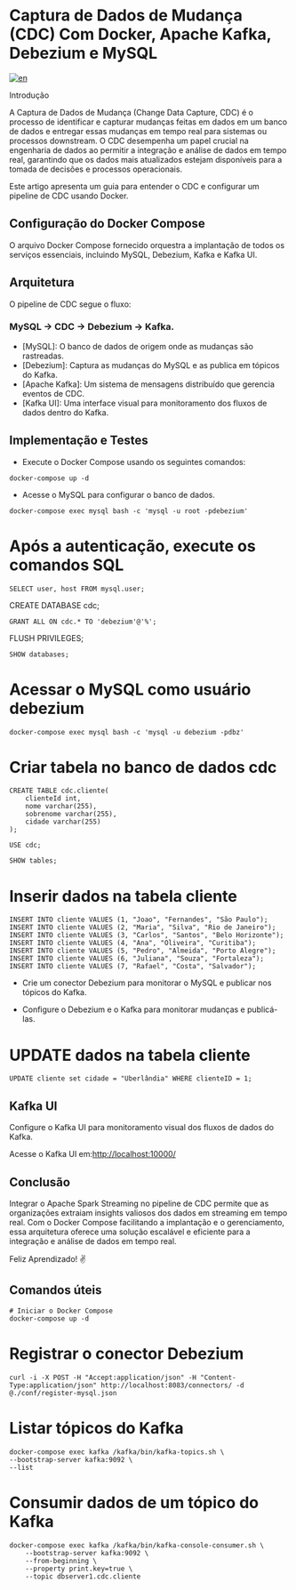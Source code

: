 # Captura de Dados de Mudança (CDC) Com Docker, Apache Kafka, Debezium e MySQL
[![en](https://img.shields.io/badge/lang-en-red.svg)](https://github.com/LeonardoBasilio/ambienteCDC/blob/main/README.md)

Introdução

A Captura de Dados de Mudança (Change Data Capture, CDC) é o processo de identificar e capturar mudanças feitas em dados em um banco de dados e entregar essas mudanças em tempo real para sistemas ou processos downstream. O CDC desempenha um papel crucial na engenharia de dados ao permitir a integração e análise de dados em tempo real, garantindo que os dados mais atualizados estejam disponíveis para a tomada de decisões e processos operacionais.

Este artigo apresenta um guia  para entender o CDC e configurar um pipeline de CDC usando Docker.

## Configuração do Docker Compose

O arquivo Docker Compose fornecido orquestra a implantação de todos os serviços essenciais, incluindo MySQL, Debezium, Kafka e Kafka UI.

## Arquitetura

O pipeline de CDC segue o fluxo: 
### MySQL -> CDC -> Debezium -> Kafka.

- [MySQL]: O banco de dados de origem onde as mudanças são rastreadas.
- [Debezium]: Captura as mudanças do MySQL e as publica em tópicos do Kafka.
- [Apache Kafka]: Um sistema de mensagens distribuído que gerencia eventos de CDC.
- [Kafka UI]: Uma interface visual para monitoramento dos fluxos de dados dentro do Kafka.


## Implementação e Testes

- Execute o Docker Compose usando os seguintes comandos:
```
docker-compose up -d
```
- Acesse o MySQL para configurar o banco de dados.
```
docker-compose exec mysql bash -c 'mysql -u root -pdebezium'
```

# Após a autenticação, execute os comandos SQL
```
SELECT user, host FROM mysql.user;
```
CREATE DATABASE cdc;
```
GRANT ALL ON cdc.* TO 'debezium'@'%';
```
FLUSH PRIVILEGES;
```
SHOW databases;
```
# Acessar o MySQL como usuário debezium
```
docker-compose exec mysql bash -c 'mysql -u debezium -pdbz'
```
# Criar tabela no banco de dados cdc
```
CREATE TABLE cdc.cliente(
    clienteId int,
    nome varchar(255),
    sobrenome varchar(255),
    cidade varchar(255)
);
```
```
USE cdc;
```
```
SHOW tables;
```
# Inserir dados na tabela cliente
```
INSERT INTO cliente VALUES (1, "Joao", "Fernandes", "São Paulo");
INSERT INTO cliente VALUES (2, "Maria", "Silva", "Rio de Janeiro");
INSERT INTO cliente VALUES (3, "Carlos", "Santos", "Belo Horizonte");
INSERT INTO cliente VALUES (4, "Ana", "Oliveira", "Curitiba");
INSERT INTO cliente VALUES (5, "Pedro", "Almeida", "Porto Alegre");
INSERT INTO cliente VALUES (6, "Juliana", "Souza", "Fortaleza");
INSERT INTO cliente VALUES (7, "Rafael", "Costa", "Salvador");
```

- Crie um conector Debezium para monitorar o MySQL e publicar nos tópicos do Kafka.


- Configure o Debezium e o Kafka para monitorar mudanças e publicá-las.

# UPDATE dados na tabela cliente

```
UPDATE cliente set cidade = "Uberlândia" WHERE clienteID = 1;
```
## Kafka UI

Configure o Kafka UI para monitoramento visual dos fluxos de dados do Kafka.

Acesse o Kafka UI em:[http://localhost:10000/](http://localhost:10000/)

## Conclusão

Integrar o Apache Spark Streaming no pipeline de CDC permite que as organizações extraiam insights valiosos dos dados em streaming em tempo real. Com o Docker Compose facilitando a implantação e o gerenciamento, essa arquitetura oferece uma solução escalável e eficiente para a integração e análise de dados em tempo real.

Feliz Aprendizado! ✌️

## Comandos úteis
```
# Iniciar o Docker Compose
docker-compose up -d
```

# Registrar o conector Debezium
```
curl -i -X POST -H "Accept:application/json" -H "Content-Type:application/json" http://localhost:8083/connectors/ -d @./conf/register-mysql.json
```
# Listar tópicos do Kafka
```
docker-compose exec kafka /kafka/bin/kafka-topics.sh \
--bootstrap-server kafka:9092 \
--list
```
# Consumir dados de um tópico do Kafka
```
docker-compose exec kafka /kafka/bin/kafka-console-consumer.sh \
    --bootstrap-server kafka:9092 \
    --from-beginning \
    --property print.key=true \
    --topic dbserver1.cdc.cliente
```
